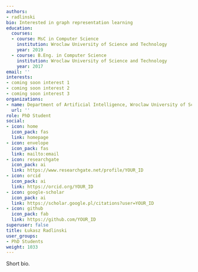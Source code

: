 ```yaml
---
authors:
- radlinski
bio: Interested in graph representation learning
education:
  courses:
  - course: MsC in Computer Science
    institution: Wroclaw University of Science and Technology
    year: 2019
  - course: B.Eng. in Computer Science
    institution: Wroclaw University of Science and Technology
    year: 2017
email: ''
interests:
- coming soon interest 1
- coming soon interest 2
- coming soon interest 3
organizations:
- name: Department of Artificial Intelligence, Wroclaw University of Science and Technology
  url: ''
role: PhD Student
social:
- icon: home
  icon_pack: fas
  link: homepage
- icon: envelope
  icon_pack: fas
  link: mailto:email
- icon: researchgate
  icon_pack: ai
  link: https://www.researchgate.net/profile/YOUR_ID
- icon: orcid
  icon_pack: ai
  link: https://orcid.org/YOUR_ID
- icon: google-scholar
  icon_pack: ai
  link: https://scholar.google.pl/citations?user=YOUR_ID
- icon: github
  icon_pack: fab
  link: https://github.com/YOUR_ID
superuser: false
title: Łukasz Radlinski
user_groups:
- PhD Students
weight: 1033
---
```

Short bio.